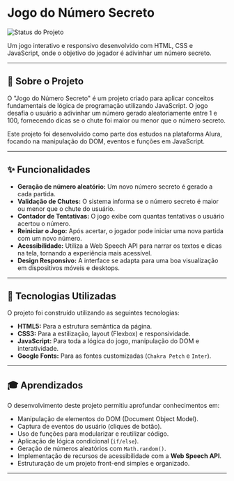 # Jogo do Número Secreto

![Status do Projeto](https://img.shields.io/badge/status-concluído-brightgreen)

Um jogo interativo e responsivo desenvolvido com HTML, CSS e JavaScript, onde o objetivo do jogador é adivinhar um número secreto.

---

## 📜 Sobre o Projeto

O "Jogo do Número Secreto" é um projeto criado para aplicar conceitos fundamentais de lógica de programação utilizando JavaScript. O jogo desafia o usuário a adivinhar um número gerado aleatoriamente entre 1 e 100, fornecendo dicas se o chute foi maior ou menor que o número secreto.

Este projeto foi desenvolvido como parte dos estudos na plataforma Alura, focando na manipulação do DOM, eventos e funções em JavaScript.

---

## ✨ Funcionalidades

- **Geração de número aleatório:** Um novo número secreto é gerado a cada partida.
- **Validação de Chutes:** O sistema informa se o número secreto é maior ou menor que o chute do usuário.
- **Contador de Tentativas:** O jogo exibe com quantas tentativas o usuário acertou o número.
- **Reiniciar o Jogo:** Após acertar, o jogador pode iniciar uma nova partida com um novo número.
- **Acessibilidade:** Utiliza a Web Speech API para narrar os textos e dicas na tela, tornando a experiência mais acessível.
- **Design Responsivo:** A interface se adapta para uma boa visualização em dispositivos móveis e desktops.

---

## 🚀 Tecnologias Utilizadas

O projeto foi construído utilizando as seguintes tecnologias:

- **HTML5:** Para a estrutura semântica da página.
- **CSS3:** Para a estilização, layout (Flexbox) e responsividade.
- **JavaScript:** Para toda a lógica do jogo, manipulação do DOM e interatividade.
- **Google Fonts:** Para as fontes customizadas (`Chakra Petch` e `Inter`).

---

## 🎓 Aprendizados

O desenvolvimento deste projeto permitiu aprofundar conhecimentos em:

-   Manipulação de elementos do DOM (Document Object Model).
-   Captura de eventos do usuário (cliques de botão).
-   Uso de funções para modularizar e reutilizar código.
-   Aplicação de lógica condicional (`if/else`).
-   Geração de números aleatórios com `Math.random()`.
-   Implementação de recursos de acessibilidade com a **Web Speech API**.
-   Estruturação de um projeto front-end simples e organizado.

---
